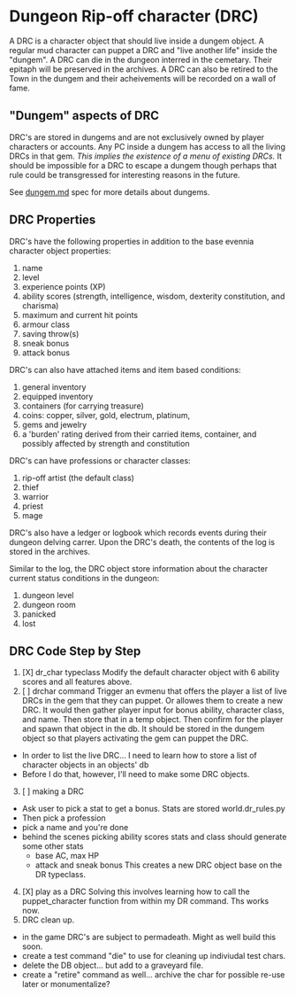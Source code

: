# Dungeon Rip-off character (DRC)

A DRC is a character object that should live inside a dungem object.
A regular mud character can puppet a DRC and "live another
life" inside the "dungem". A DRC can die in the dungeon interred in
the cemetary. Their epitaph will be preserved in the
archives. A DRC can also be retired to the Town in the dungem and
their acheivements will be recorded on a wall of fame.

## "Dungem" aspects of DRC
DRC's are stored in dungems and are not exclusively owned by player
characters or accounts. Any PC inside a dungem has access to all the 
living DRCs in that gem. *This implies the existence of a menu of
existing DRCs.* It should be impossible for a DRC to escape a dungem
though perhaps that rule could be transgressed for interesting 
reasons in the future.

See [dungem.md](dungem.md) spec for more details about dungems. 

## DRC Properties
DRC's have the following properties in addition to the base evennia 
character object properties:
 1. name
 2. level
 3. experience points (XP)
 4. ability scores (strength, intelligence, wisdom, dexterity
    constitution, and charisma)
 5. maximum and current hit points
 6. armour class
 7. saving throw(s)
 8. sneak bonus
 9. attack bonus

DRC's can also have attached items and item based conditions:
 1. general inventory
 2. equipped inventory
 3. containers (for carrying treasure)
 4. coins: copper, silver, gold, electrum, platinum,
 5. gems and jewelry
 6. a 'burden' rating derived from their carried items, container, and 
    possibly affected by strength and constitution

DRC's can have professions or character classes:
 1. rip-off artist (the default class)
 2. thief
 3. warrior
 4. priest
 5. mage

DRC's also have a ledger or logbook which records events during
their dungeon delving carrer. Upon the DRC's death, the contents
of the log is stored in the archives. 

Similar to the log, the DRC object store information about the character
current status conditions in the dungeon:
 1. dungeon level
 2. dungeon room
 3. panicked
 4. lost

## DRC Code Step by Step

 1. [X] dr_char typeclass 
 Modify the default character object with 6 ability scores and all features above.
 2. [ ] drchar command
 Trigger an evmenu that offers the player a list of live DRCs in the gem that they can puppet. Or
 allowes them to create a new DRC. It would then gather player input for bonus ability, character class, 
 and name. Then store that in a temp object. Then confirm for the player and spawn that object in the db.
 It should be stored in the dungem object so that players activating the gem can puppet the DRC.
   + In order to list the live DRC... I need to learn how to store a list of character objects in an objects' db
   + Before I do that, however, I'll need to make some DRC objects.
 3.  [ ] making a DRC
   + Ask user to pick a stat to get a bonus.  Stats are stored world.dr_rules.py
   + Then pick a profession
   + pick a name and you're done
   + behind the scenes picking ability scores stats and class should generate some other stats
     + base AC, max HP
     + attack and sneak bonus
 This creates a new DRC object base on the DR typeclass.
 4. [X] play as a DRC
   Solving this involves learning how to call the puppet_character function from within my DR command. Ths works now.
 5. DRC clean up.
   + in the game DRC's are subject to permadeath.  Might as well build this soon.
   + create a test command "die" to use for cleaning up indiviudal test chars.
   + delete the DB object... but add to a graveyard file.
   + create a "retire" command as well... archive the char for possible re-use later or monumentalize?
   
